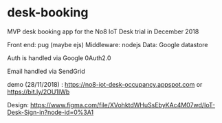 # desk-booking

MVP desk booking app for the No8 IoT Desk trial in December 2018

Front end: pug (maybe ejs)
Middleware: nodejs
Data: Google datastore

Auth is handled via Google 0Auth2.0

Email handled via SendGrid

demo (28/11/2018) : https://no8-iot-desk-occupancy.appspot.com or https://bit.ly/2OU1IWb

Design: https://www.figma.com/file/XVohktdWHuSsEbyKAc4M07wd/IoT-Desk-Sign-in?node-id=0%3A1

